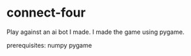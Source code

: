 # connect-four
Play against an ai bot I made. I made the game using pygame. 

prerequisites:
numpy
pygame
